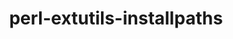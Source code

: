 ---
title: "perl-extutils-installpaths"
layout: cache
categories: [package, develop-2025-01-19]
meta: {"versions": ["0.013"], "compilers": ["gcc@=11.1.0", "gcc@=11.4.0"], "oss": ["ubuntu20.04", "ubuntu22.04"], "platforms": ["linux"], "targets": ["x86_64_v3"], "stacks": ["data-vis-sdk", "e4s", "hep", "root"], "num_specs": 2, "num_specs_by_stack": {"data-vis-sdk": 1, "root": 2, "hep": 1, "e4s": 1}}
spec_details: [{"hash": "ceeyddchrgfjrtcwsbxgbyqdletmljyo", "compiler": "gcc@=11.1.0", "versions": ["0.013"], "os": "ubuntu20.04", "platform": "linux", "target": "x86_64_v3", "variants": ["build_system=perl"], "stacks": ["data-vis-sdk", "root"], "size": "-", "tarball": "https://binaries.spack.io/develop-2025-01-19/build_cache/linux-ubuntu20.04-x86_64_v3/gcc-11.1.0/perl-extutils-installpaths-0.013/linux-ubuntu20.04-x86_64_v3-gcc-11.1.0-perl-extutils-installpaths-0.013-ceeyddchrgfjrtcwsbxgbyqdletmljyo.spack"}, {"hash": "l54etlgsrp2nepxh3m243sgcs2gmcmwb", "compiler": "gcc@=11.4.0", "versions": ["0.013"], "os": "ubuntu22.04", "platform": "linux", "target": "x86_64_v3", "variants": ["build_system=perl"], "stacks": ["root", "hep", "e4s"], "size": "-", "tarball": "https://binaries.spack.io/develop-2025-01-19/build_cache/linux-ubuntu22.04-x86_64_v3/gcc-11.4.0/perl-extutils-installpaths-0.013/linux-ubuntu22.04-x86_64_v3-gcc-11.4.0-perl-extutils-installpaths-0.013-l54etlgsrp2nepxh3m243sgcs2gmcmwb.spack"}]
---